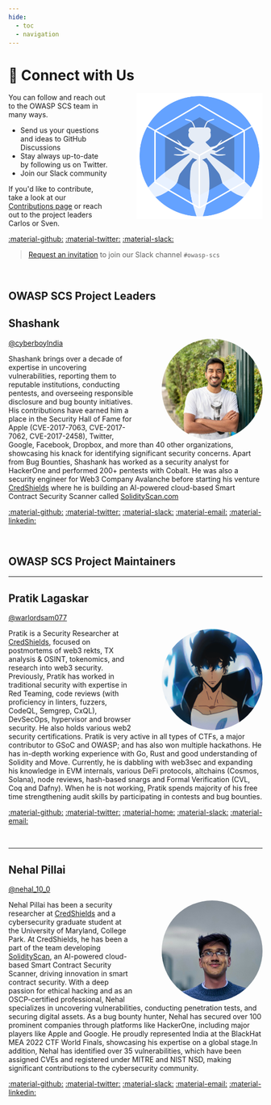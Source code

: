 ```yaml
---
hide:
  - toc
  - navigation
---
```


# &#128172; Connect with Us

<img src="../assets/logo_circle.png" width="250px" style="margin-left: 4em; margin-top: 0em;" align="right">

You can follow and reach out to the OWASP SCS team in many ways.

- Send us your questions and ideas to GitHub Discussions
- Stay always up-to-date by following us on Twitter.
- Join our Slack community

If you'd like to contribute, take a look at our [Contributions page](contributing.md) or reach out to the project leaders Carlos or Sven.

[:material-github:](https://github.com/OWASP/scs/discussions)
[:material-twitter:](https://twitter.com/owasp_scs)
[:material-slack:](https://owasp.slack.com/archives/C07MNDE6TPZ)

> [Request an invitation](https://owasp.slack.com/archives/C07MNDE6TPZ) to join our Slack channel `#owasp-scs`

<br>

## OWASP SCS Project Leaders

## Shashank
[@cyberboyIndia](https://x.com/cyberboyIndia)
<a href="https://credshields.com/#about_sec">
    <img src="../assets/shashank.jpg" 
         width="200px" 
         style="border-radius: 50%; margin-left: 4em; cursor: pointer;" 
         align="right" 
         title="Shashank-Credshields">
</a>

Shashank brings over a decade of expertise in uncovering vulnerabilities, reporting them to reputable institutions, conducting pentests, and overseeing responsible disclosure and bug bounty initiatives. His contributions have earned him a place in the Security Hall of Fame for Apple (CVE-2017-7063, CVE-2017-7062, CVE-2017-2458), Twitter, Google, Facebook, Dropbox, and more than 40 other organizations, showcasing his knack for identifying significant security concerns.
Apart from Bug Bounties, Shashank has worked as a security analyst for HackerOne and performed 200+ pentests with Cobalt. He was also a security engineer for Web3 Company Avalanche before starting his venture [CredShields](https://credshields.com) where he is building an AI-powered cloud-based Smart Contract Security Scanner called [SolidityScan.com](https://solidityscan.com)

[:material-github:](https://github.com/shashank-in)
[:material-twitter:](https://twitter.com/cyberboyIndia)
[:material-slack:](https://owasp.slack.com/team/U07DDRG0ANM)
[:material-email:](mailto:shashank@credshields.com)
[:material-linkedin:](https://linkedin.com/in/shashank-in)

<br>

## OWASP SCS Project Maintainers

---
## Pratik Lagaskar
[@warlordsam077](https://www.linkedin.com/in/pratik-lagaskar/)

<a href="https://warlordsam07.github.io">
    <img src="../assets/pratik.gif" 
         width="200px" 
         style="border-radius: 50%; margin-left: 4em; cursor: pointer;" 
         align="right" 
         title="Pratik's Placeholder Image">
</a>

Pratik is a Security Researcher at [CredShields](https://credshields.com), focused on postmortems of web3 rekts, TX analysis & OSINT, tokenomics, and research into web3 security. Previously, Pratik has worked in traditional security with expertise in Red Teaming, code reviews (with proficiency in linters, fuzzers, CodeQL, Semgrep, CxQL), DevSecOps, hypervisor and browser security. He also holds various web2 security certifications. Pratik is very active in all types of CTFs, a major contributor to GSoC and OWASP; and has also won multiple hackathons. He has in-depth working experience with Go, Rust and good understanding of Solidity and Move. Currently, he is dabbling with web3sec and expanding his knowledge in EVM internals, various DeFi protocols, altchains (Cosmos, Solana), node reviews, hash-based snargs and Formal Verification (CVL, Coq and Dafny). When he is not working, Pratik spends majority of his free time strengthening audit skills by participating in contests and bug bounties. 

[:material-github:](https://github.com/WarlordSam07/)
[:material-twitter:](https://x.com/warlordsam077)
[:material-home:](https://pratiklagaskar.com)
[:material-slack:](https://owasp.slack.com/team/U05LH9JSBM1)
[:material-email:](mailto:pratik.lagaskar@owasp.org)



<br>

---


## Nehal Pillai
[@nehal_10_0](https://x.com/nehal_10_0)

<img src="../assets/nehal.jpg" width="200px" style="border-radius: 50%; margin-left: 4em;" align="right">

Nehal Pillai has been a security researcher at [CredShields](https://credshields.com) and a cybersecurity graduate student at the University of Maryland, College Park. At CredShields, he has been a part of the team developing [SolidityScan](https://solidityscan.com), an AI-powered cloud-based Smart Contract Security Scanner, driving innovation in smart contract security. With a deep passion for ethical hacking and as an OSCP-certified professional, Nehal specializes in uncovering vulnerabilities, conducting penetration tests, and securing digital assets. As a bug bounty hunter, Nehal has secured over 100 prominent companies through platforms like HackerOne, including major players like Apple and Google. He proudly represented India at the BlackHat MEA 2022 CTF World Finals, showcasing his expertise on a global stage.In addition, Nehal has identified over 35 vulnerabilities, which have been assigned CVEs and registered under MITRE and NIST NSD, making significant contributions to the cybersecurity community.

[:material-github:](https://github.com/nehalr777)
[:material-twitter:](https://x.com/nehal_10_0)
[:material-slack:](https://owasp.slack.com/team/U07PD9KBPAL)
[:material-email:](nehalrajesh10@gmail.com)
[:material-linkedin:](https://www.linkedin.com/in/nehal-pillai/)

<br>

